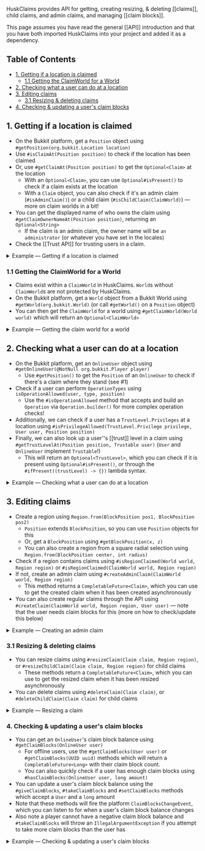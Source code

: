 HuskClaims provides API for getting, creating resizing, & deleting [[claims]], child claims, and admin claims, and managing [[claim blocks]].

This page assumes you have read the general [[API]] introduction and that you have both imported HuskClaims into your project and added it as a dependency.

## Table of Contents
* [1. Getting if a location is claimed](#1-getting-if-a-location-is-claimed)
  * [1.1 Getting the ClaimWorld for a World](#11-getting-the-claimworld-for-a-world)
* [2. Checking what a user can do at a location](#2-checking-what-a-user-can-do-at-a-location)
* [3. Editing claims](#3-editing-claims)
  * [3.1 Resizing & deleting claims](#31-resizing--deleting-claims)
* [4. Checking & updating a user's claim blocks](#4-checking--updating-a-users-claim-blocks)

## 1. Getting if a location is claimed
* On the Bukkit platform, get a `Position` object using `#getPosition(org.bukkit.Location location)`
* Use `#isClaimAt(Position position)` to check if the location has been claimed
* Or, use `#getClaimAt(Position position)` to get the `Optional<Claim>` at the location
  * With an `Optional<Claim>`, you can use `Optional#isPresent()` to check if a claim exists at the location
  * With a `Claim` object, you can also check if it's an admin claim (`#isAdminClaim()`) or a child claim (`#isChildClaim(ClaimWorld)`) &mdash; more on claim worlds in a bit!
* You can get the displayed name of who owns the claim using `#getClaimOwnerNameAt(Position position)`, returning an `Optional<String>`
  * If the claim is an admin claim, the owner name will be `an administrator` (or whatever you have set in the locales)
* Check the [[Trust API]] for trusting users in a claim.

<details>
<summary>Example &mdash; Getting if a location is claimed</summary>

```java
void showClaimerNameAt(org.bukkit.Location location) {
    Position position = huskClaims.getPosition(location);
    Optional<Claim> claim = huskClaims.getClaimAt(position);
    if (claim.isPresent()) {
        System.out.println("This location is claimed by " + huskClaims.getClaimOwnerNameAt(position).get());
    }
}
```
</details>

### 1.1 Getting the ClaimWorld for a World
* Claims exist within a `ClaimWorld` in HuskClaims. `World`s without `ClaimWorld`s are not protected by HuskClaims.
* On the Bukkit platform, get a `World` object from a Bukkit World using `#getWorld(org.bukkit.World)` (or call `#getWorld()` on a `Position` object)
* You can then get the `ClaimWorld` for a world using `#getClaimWorld(World world)` which will return an `Optional<ClaimWorld>`

<details>
<summary>Example &mdash; Getting the claim world for a world</summary>

```java
void showClaimWorld(org.bukkit.World world) {
    Optional<ClaimWorld> claimWorld = huskClaims.getClaimWorld(world);
    if (claimWorld.isPresent()) {
        System.out.println("This world is protected by HuskClaims, and contains " + claimWorld().getClaimCount() + " claims!");
    }
}
```
</details>

## 2. Checking what a user can do at a location
* On the Bukkit platform, get an `OnlineUser` object using `#getOnlineUser(@NotNull org.bukkit.Player player)`
  * Use `#getPosition()` to get the `Position` of an `OnlineUser` to check if there's a claim where they stand (see #1)
* Check if a user can perform `OperationTypes` using `isOperationAllowed(user, type, position)` 
  * Use the `#isOperationAllowed` method that accepts and build an `Operation` via `Operation.builder()` for more complex operation checks!
* Additionally, we can check if a user has a `TrustLevel.Privileges` at a location using `#isPrivilegeAllowed(TrustLevel.Privilege privilege, User user, Position position)`
* Finally, we can also look up a user''s [[trust]] level in a claim using `#getTrustLevelAt(Position position, Trustable user)` (`User` and `OnlineUser` implement `Trustable`!)
  * This will return an `Optional<TrustLevel>`, which you can check if it is present using `Optional#isPresent()`, or through the `#ifPresent((trustLevel) -> {})` lambda syntax.

<details>
<summary>Example &mdash; Checking what a user can do at a location</summary>

```java
void checkUserAccessAt(org.bukkit.Player player, org.bukkit.Location location) {
    OnlineUser user = huskClaims.getOnlineUser(player);
    Position position = huskClaims.getPosition(location);
    if (huskClaims.isOperationAllowed(user, OperationType.BREAK_BLOCKS, position)) {
        System.out.println("User can build here!");
    }
    if (huskClaims.isPrivilegeAllowed(TrustLevel.Privilege.MANAGE_CHILD_CLAIMS, user, position)) {
        System.out.println("User can manage child claims here!");
    }
    huskClaims.getTrustLevelAt(position, user).ifPresent((level) -> {
        System.out.println("User has " + level.name() + " trust here!"); // "User has Build Trust here!"
    });
}
```
</details>

## 3. Editing claims
* Create a region using `Region.from(BlockPosition pos1, BlockPosition pos2)`
  * `Position` extends `BlockPosition`, so you can use `Position` objects for this
  * Or, get a `BlockPosition` using `#getBlockPosition(x, z)`
  * You can also create a region from a square radial selection using `Region.from(BlockPosition center, int radius)`
* Check if a region contains claims using `#isRegionClaimed(World world, Region region)` or `#isRegionClaimed(ClaimWorld world, Region region)`
* If not, create an admin claim using `#createAdminClaim(ClaimWorld world, Region region)`
  * This method returns a `CompletableFuture<Claim>`, which you can use to get the created claim when it has been created asynchronously
* You can also create regular claims through the API using `#createClaim(ClaimWorld world, Region region, User user)` &mdash; note that the user needs claim blocks for this (more on how to check/update this below)

<details>
<summary>Example &mdash; Creating an admin claim</summary>

```java
void createAdminClaimAround(org.bukkit.Player player, org.bukkit.Location location) {
    OnlineUser user = huskClaims.getOnlineUser(player);
    Position position = huskClaims.getPosition(location);
    Region region = Region.from(position, 100); // Create a 100-block radius region around the player
    if (!huskClaims.isRegionClaimed(position.getWorld(), region)) {
        huskClaims.createAdminClaim(position.getWorld(), region).thenAccept((claim) -> {
            // This future will complete when the claim has been created
            System.out.println("Created admin claim at " + claim.getCenter().toString());
        }).exceptionally((e) -> { 
            // This future can also complete exceptionally if the claim could not be created
            System.out.println("Failed to create admin claim: " + e.getMessage());
            return null;
        }); 
    } else {
        System.out.println("This region is already claimed!");
    }
}
```
</details>

### 3.1 Resizing & deleting claims
* You can resize claims using `#resizeClaim(Claim claim, Region region)`, or `#resizeChildClaim(Claim claim, Region region)` for child claims
  * These methods return a `CompletableFuture<Claim>`, which you can use to get the resized claim when it has been resized asynchronously
* You can delete claims using `#deleteClaim(Claim claim)`, or `#deleteChildClaim(Claim claim)` for child claims

<details>
<summary>Example &mdash; Resizing a claim</summary>

```java
void resizeClaim(org.bukkit.Player player, org.bukkit.Location location) {
    OnlineUser user = huskClaims.getOnlineUser(player);
    Position position = huskClaims.getPosition(location);
    Optional<Claim> claim = huskClaims.getClaimAt(position);
    if (claim.isPresent()) {
        Region region = Region.from(position, 100); // Create a 100-block radius region around the player
        if (huskClaims.isRegionClaimed(position.getWorld(), region)) {
            System.out.println("This region is already claimed!");
            return;
        }
        huskClaims.resizeClaim(claim.get(), region).thenAccept((resizedClaim) -> {
            // This future will complete when the claim has been resized
            System.out.println("Resized claim at " + resizedClaim.getCenter().toString());
        }).exceptionally((e) -> { 
            // This future can also complete exceptionally if the claim could not be resized
            System.out.println("Failed to resize claim: " + e.getMessage());
            return null;
        }); 
    } else {
        System.out.println("This region is not claimed!");
    }
}
```
</details>

### 4. Checking & updating a user's claim blocks
* You can get an `OnlineUser`'s claim block balance using `#getClaimBlocks(OnlineUser user)`
  * For offline users, use the `#getClaimBlocks(User user)` or `#getClaimBlocks(UUID uuid)` methods which will return a `CompletableFuture<Long>` with their claim block count.
  * You can also quickly check if a user has enough claim blocks using `#hasClaimBlocks(OnlineUser user, long amount)`
* You can update a user's claim block balance using the `#giveClaimBlocks`, `#takeClaimBlocks` and `#setClaimBlocks` methods which accept a `User` and a `long` amount
* Note that these methods will fire the platform `ClaimBlocksChangeEvent`, which you can listen to for when a user's claim block balance changes
* Also note a player cannot have a negative claim block balance and `#takeClaimBlocks` will throw an `IllegalArgumentException` if you attempt to take more claim blocks than the user has

<details>
<summary>Example &mdash; Checking & updating a user's claim blocks</summary>

```java
void giveClaimBlocks(org.bukkit.Player player, long amount) {
    OnlineUser user = huskClaims.getOnlineUser(player);
    if (huskClaims.hasClaimBlocks(user, amount)) {
        huskClaims.takeClaimBlocks(user, amount); // This will empty the user's claim block balance
        System.out.println("Took " + amount + " claim blocks from " + player.getName());
    } else {
        System.out.println(player.getName() + " does not have enough claim blocks!");
    }
}
```
</details>